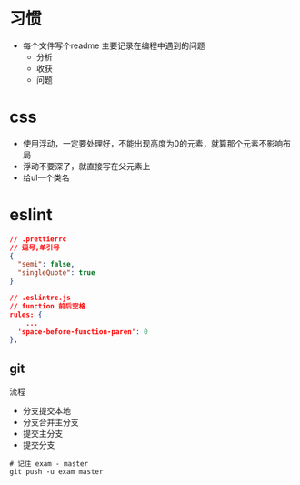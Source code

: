 # 习惯

- 每个文件写个readme 主要记录在编程中遇到的问题
  - 分析
  - 收获 
  - 问题  

# css

- 使用浮动，一定要处理好，不能出现高度为0的元素，就算那个元素不影响布局
- 浮动不要深了，就直接写在父元素上
- 给ul一个类名

# eslint



```json
// .prettierrc
// 逗号,单引号 
{
  "semi": false,
  "singleQuote": true
}

// .eslintrc.js
// function 前后空格
rules: {
	...
  'space-before-function-paren': 0
},
```

## git

流程

- 分支提交本地
- 分支合并主分支
- 提交主分支
- 提交分支

```shell
# 记住 exam - master
git push -u exam master 
```



